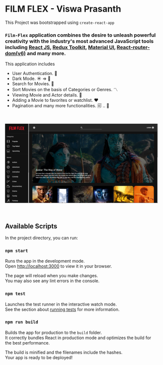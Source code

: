 # FILM FLEX - Viswa Prasanth

This Project was bootstrapped using `create-react-app`

### `Film-Flex` application combines the desire to unleash powerful creativity with the industry's most advanced JavaScript tools including [__React JS__](https://reactjs.org/), [__Redux Toolkit__](https://redux-toolkit.js.org/), [__Material UI__](https://mui.com/), [__React-router-dom(v6)__](https://reactrouter.com/en/main) and many more.

This application includes 
  - User Authentication. 👤
  - Dark Mode. ☀️ => 🌙
  - Search for Movies. 🔎
  - Sort Movies on the basis of Categories or Genres. 〽️
  - Viewing Movie and Actor details. 📇
  - Adding a Movie to favorites or watchlist. ❤️
  - Pagination and many more functionalities. 🗐 .. 🚀
  
</br>

![Screenshots](src/assets/images/Filmflex%20SS%20dark.png)

</br>
  

## Available Scripts

In the project directory, you can run:

### `npm start`

Runs the app in the development mode.\
Open [http://localhost:3000](http://localhost:3000) to view it in your browser.

The page will reload when you make changes.\
You may also see any lint errors in the console.

### `npm test`

Launches the test runner in the interactive watch mode.\
See the section about [running tests](https://facebook.github.io/create-react-app/docs/running-tests) for more information.

### `npm run build`

Builds the app for production to the `build` folder.\
It correctly bundles React in production mode and optimizes the build for the best performance.

The build is minified and the filenames include the hashes.\
Your app is ready to be deployed!